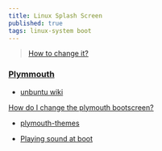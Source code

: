 ```yaml
---
title: Linux Splash Screen
published: true
tags: linux-system boot
---
```

> [How to change it?](https://chatgpt.com/share/67fdfdd4-46d0-800d-9741-ad469fedc367)

### [Plymmouth](https://www.freedesktop.org/wiki/Software/Plymouth/)

- [unbuntu wiki](https://wiki.ubuntu.com/Plymouth)

[How do I change the plymouth bootscreen?](https://askubuntu.com/questions/2007/how-do-i-change-the-plymouth-bootscreen)
- [plymouth-themes](https://github.com/adi1090x/plymouth-themes?tab=readme-ov-file#plymouth-themes)

- [Playing sound at boot](https://chatgpt.com/share/67ff528f-9de4-800d-9ec6-86af70d1cddf)